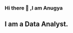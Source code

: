 ### Hi there 👋 ,I am Anugya

## I am a Data Analyst.

<!--
**AnugyaMaurya/AnugyaMaurya** is a ✨ _special_ ✨ repository because its `README.md` (this file) appears on your GitHub profile.

Here are some ideas to get you started:

- 🔭 I’m currently working on Project using Data Visualization,Machine learning alogorithms
- 🌱 I’m currently learning Machine Learning ,Deep learning,PowerBI
- 👯 I’m looking to collaborate on ...
- 🤔 I’m looking for help with ...
- 💬 Ask me about Python,Data Visualization,Pandas,Numpy,ML Suprvised Algorithms,keras,TensorFlow
- 📫 How to reach me: email-anugya.p.m@gmail.com 
- 😄 Pronouns: ...
- ⚡ Fun fact: ...
-->
